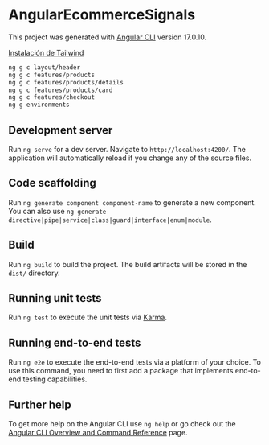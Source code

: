 # AngularEcommerceSignals

This project was generated with [Angular CLI](https://github.com/angular/angular-cli) version 17.0.10.


[Instalación de Tailwind](https://tailwindcss.com/docs/guides/angular)


```bash
ng g c layout/header
ng g c features/products
ng g c features/products/details
ng g c features/products/card
ng g c features/checkout
ng g environments
```


## Development server

Run `ng serve` for a dev server. Navigate to `http://localhost:4200/`. The application will automatically reload if you change any of the source files.

## Code scaffolding

Run `ng generate component component-name` to generate a new component. You can also use `ng generate directive|pipe|service|class|guard|interface|enum|module`.

## Build

Run `ng build` to build the project. The build artifacts will be stored in the `dist/` directory.

## Running unit tests

Run `ng test` to execute the unit tests via [Karma](https://karma-runner.github.io).

## Running end-to-end tests

Run `ng e2e` to execute the end-to-end tests via a platform of your choice. To use this command, you need to first add a package that implements end-to-end testing capabilities.

## Further help

To get more help on the Angular CLI use `ng help` or go check out the [Angular CLI Overview and Command Reference](https://angular.io/cli) page.
